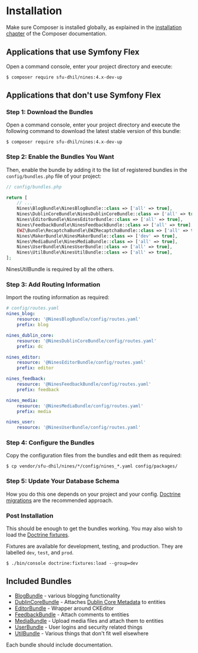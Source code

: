 Installation
============

Make sure Composer is installed globally, as explained in the
[installation chapter][composer] of the Composer documentation.

Applications that use Symfony Flex
----------------------------------

Open a command console, enter your project directory and execute:

```console
$ composer require sfu-dhil/nines:4.x-dev-up
```

Applications that don't use Symfony Flex
----------------------------------------

### Step 1: Download the Bundles

Open a command console, enter your project directory and execute the
following command to download the latest stable version of this bundle:

```console
$ composer require sfu-dhil/nines:4.x-dev-up
```

### Step 2: Enable the Bundles You Want

Then, enable the bundle by adding it to the list of registered bundles
in the `config/bundles.php` file of your project:

```php
// config/bundles.php

return [
    // ...
    Nines\BlogBundle\NinesBlogBundle::class => ['all' => true],
    Nines\DublinCoreBundle\NinesDublinCoreBundle::class => ['all' => true],
    Nines\EditorBundle\NinesEditorBundle::class => ['all' => true],
    Nines\FeedbackBundle\NinesFeedbackBundle::class => ['all' => true],
    EWZ\Bundle\RecaptchaBundle\EWZRecaptchaBundle::class => ['all' => true],
    Nines\MakerBundle\NinesMakerBundle::class => ['dev' => true],
    Nines\MediaBundle\NinesMediaBundle::class => ['all' => true],
    Nines\UserBundle\NinesUserBundle::class => ['all' => true],
    Nines\UtilBundle\NinesUtilBundle::class => ['all' => true],
];
```

NinesUtilBundle is required by all the others.

### Step 3: Add Routing Information

Import the routing information as required:

```yaml
# config/routes.yaml
nines_blog:
    resource: '@NinesBlogBundle/config/routes.yaml'
    prefix: blog

nines_dublin_core:
    resource: '@NinesDublinCoreBundle/config/routes.yaml'
    prefix: dc

nines_editor:
    resource: '@NinesEditorBundle/config/routes.yaml'
    prefix: editor

nines_feedback:
    resource: '@NinesFeedbackBundle/config/routes.yaml'
    prefix: feedback

nines_media:
    resource: '@NinesMediaBundle/config/routes.yaml'
    prefix: media

nines_user:
    resource: '@NinesUserBundle/config/routes.yaml'
```

### Step 4: Configure the Bundles

Copy the configuration files from the bundles and edit them as required:

```console
$ cp vendor/sfu-dhil/nines/*/config/nines_*.yaml config/packages/
```

### Step 5: Update Your Database Schema

How you do this one depends on your project and your config. [Doctrine
migrations][migrations] are the recommended approach.

### Post Installation

This should be enough to get the bundles working. You may also wish to load the
[Doctrine fixtures][fixtures].

Fixtures are available for development, testing, and production. They are
labelled `dev`, `test`, and `prod`.

```console
$ ./bin/console doctrine:fixtures:load --group=dev
```

Included Bundles
----------------

* [BlogBundle](BlogBundle/doc/index.md) - various blogging functionality
* [DublinCoreBundle](DublinCoreBundle/doc/index.md) - Attaches [Dublin Core Metadata][dcmi] to entities
* [EditorBundle](EditorBundle/doc/index.md) - Wrapper around CKEditor
* [FeedbackBundle](FeedbackBundle/doc/index.md) - Attach comments to entities
* [MediaBundle](MediaBundle/doc/index.md) - Upload media files and attach them to entities
* [UserBundle](UserBundle/doc/index.md) - User logins and security related things
* [UtilBundle](UtilBundle/doc/index.md) - Various things that don't fit well elsewhere

Each bundle should include documentation.

[composer]: https://getcomposer.org/doc/00-intro.md
[dcmi]: https://www.dublincore.org/specifications/dublin-core/dcmi-terms/
[migrations]: https://symfony.com/bundles/DoctrineMigrationsBundle/current/index.html
[fixtures]: https://symfony.com/bundles/DoctrineFixturesBundle/current/index.html
